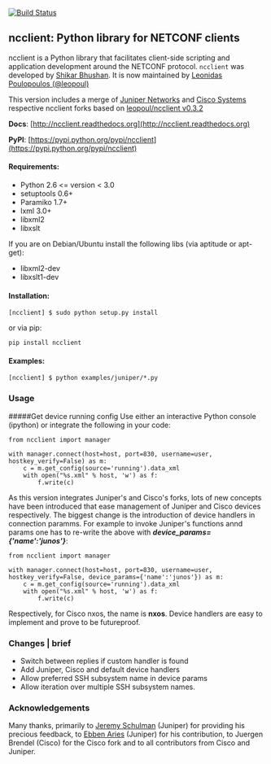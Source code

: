 [![Build Status](https://travis-ci.org/leopoul/ncclient.svg?branch=master)](https://travis-ci.org/leopoul/ncclient)

ncclient: Python library for NETCONF clients
--------------------------------------------

ncclient is a Python library that facilitates client-side scripting
and application development around the NETCONF protocol. `ncclient` was
developed by [Shikar Bhushan](http://schmizz.net). It is now maintained
by [Leonidas Poulopoulos (@leopoul)](http://ncclient.grnet.gr)

This version includes a merge of [Juniper Networks](http://www.juniper.net)
and [Cisco Systems](http://www.cisco.com) respective ncclient forks based
on [leopoul/ncclient v0.3.2](https://github.com/leopoul/ncclient)

**Docs**: [http://ncclient.readthedocs.org](http://ncclient.readthedocs.org)

**PyPI**: [https://pypi.python.org/pypi/ncclient](https://pypi.python.org/pypi/ncclient)

#### Requirements:
* Python 2.6 <= version < 3.0
* setuptools 0.6+
* Paramiko 1.7+
* lxml 3.0+
* libxml2
* libxslt

If you are on Debian/Ubuntu install the following libs (via aptitude or apt-get):
* libxml2-dev
* libxslt1-dev

#### Installation:

    [ncclient] $ sudo python setup.py install
    
or via pip:

    pip install ncclient

#### Examples:

    [ncclient] $ python examples/juniper/*.py

### Usage
#####Get device running config
Use either an interactive Python console (ipython)
or integrate the following in your code:

    from ncclient import manager

    with manager.connect(host=host, port=830, username=user, hostkey_verify=False) as m:
        c = m.get_config(source='running').data_xml
        with open("%s.xml" % host, 'w') as f:
            f.write(c)

As this version integrates Juniper's and Cisco's forks, lots of new concepts
have been introduced that ease management of Juniper and Cisco devices respectively.
The biggest change is the introduction of device handlers in connection paramms.
For example to invoke Juniper's functions annd params one has to re-write the above with ***device_params={'name':'junos'}***:

    from ncclient import manager

    with manager.connect(host=host, port=830, username=user, hostkey_verify=False, device_params={'name':'junos'}) as m:
        c = m.get_config(source='running').data_xml
        with open("%s.xml" % host, 'w') as f:
            f.write(c)

Respectively, for Cisco nxos, the name is **nxos**.
Device handlers are easy to implement and prove to be futureproof.

### Changes | brief
* Switch between replies if custom handler is found
* Add Juniper, Cisco and default device handlers
* Allow preferred SSH subsystem name in device params
* Allow iteration over multiple SSH subsystem names.

### Acknowledgements
Many thanks, primarily to [Jeremy Schulman](https://github.com/jeremyschulman) (Juniper) for providing his precious feedback,
to [Ebben Aries](https://github.com/earies) (Juniper) for his contribution, to Juergen Brendel (Cisco) for the Cisco fork and
to all contributors from Cisco and Juniper.
